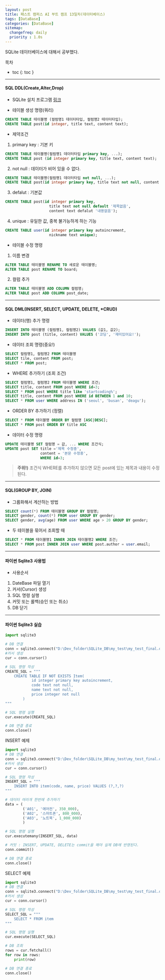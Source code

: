 ```yaml
---
layout: post
title: 패스트 캠퍼스 AI 부트 캠프 13일차(데이터베이스)
tags: [DataBase]
categories: [DataBase]
sitemap:
  changefreq: daily
  priority : 1.0s
---
```

SQLite 데이터베이스에 대해서 공부했다.

목차
- toc
{: toc }

----
#### SQL DDL(Create,Alter,Drop)

+ SQLite 설치 프로그램 [링크](https://sqlitebrowser.org/)

+ 테이블 생성 명령(쿼리)
```sql
CREATE TABLE 테이블명 (컬럼명1 데이터타입, 컬럼명2 테이터타입);
CREATE TABLE post(id integer, title text, content text);
```

+ 제약조건
1. primary key : 기본 키
```sql
CREATE TABLE 테이블명(컬럼명1 데이터타입 primary key, ...);
CREATE TABLE post (id integer primary key, title text, content text);
```
2. not null : 데이터가 비어 있을 수 없다.
```sql
CREATE TABLE 테이블명(컬럼명1 데이터타입 not null, ...);
CREATE TABLE post(id integer primary key, title text not null, content text)
```
3. defalut : 기본값
```sql
CREATE TABLE post(id integer primary key,
                    title text not null default '제목없음',
                    content text defalut '내용없음');
```
4. unique : 유일한 값, 중복 불가능하게 하는 기능
```sql
CREATE TABLE user(id integer primary key autoincrement,
                    nickname text unique);
```
+ 테이블 수정 명령
1. 이름 변경
```sql
ALTER TABLE 테이블명 RENAME TO 새로운 테이블명;
ALTER TABLE post RENAME TO board;
```
2. 컬럼 추가
```sql
ALTER TABLE 테이블명 ADD COLUMN 컬럼명;
ALTER TABLE post ADD COLUMN post_date;
```

----
#### SQL DML(INSERT, SELECT, UPDATE, DELETE, *CRUD)

+ 데이터(행) 추가 명령
```sql
INSERT INTO 테이블명 (컬럼명1, 컬럼명2) VALUES (값1, 값2);
INSERT INTO post (title, content) VALUES ('코딩', '재미있어요!');
```

+ 데이터 조회 명령(중요!)
```sql
SELECT 컬럼명1, 컬럼명2 FROM 테이블명
SELECT tile, content FROM post; 
SELECT * FROM post;
```

+ WHERE 추가하기 (조회 조건)
```sql
SELECT 컬럼명1, 컬럼명2 FROM 테이블명 WHERE 조건;
SELECT title, content FROM post WHERE id=3;
SELECT * FROM post WHERE title like 'startcoding%';
SELECT title, content FROM post WHERE id BETWEEN 1 and 10;
SELECT * FROM user WHERE address IN ('seoul', 'busan', 'deagu');
```

+ ORDER BY 추가하기 (정렬)
```sql
SELECT * FROM 테이블명 ORDER BY 컬럼명 [ASC|DESC];
SELECT * FROM post ORDER BY title ASC
```

+ 데이터 수정 명령  
```sql
UPDATE 테이블명 SET 컬럼명 = 값, ... WHERE 조건식;
UPDATE post SET title ='제목 수정중',
                content = '본문 수정중',
                WHERE id=3;
```
> **주위!)** 조건식 WHERE를 추가하지 않으면 모든 post에 있는 제목과 내용이 수정된다.  

----
#### SQL(GROUP BY, JOIN)

+ 그룹화해서 계산하는 방법
```sql
SELECT count(*) FROM 테이블명 GROUP BY 컬럼명;
SELECT gender, count(*) FROM user GROUP BY gender;
SELECT gender, avg(age) FROM user WHERE age > 20 GROUP BY gender;
```
+ 두 테이블을 묶어서 조회할 때
```sql
SELECT * FROM 테이블명1 INNER JOIN 테이블명2 WHERE 조건;
SELECT * FROM post INNER JOIN user WHERE post.author = user.email;
```
----
#### 파이썬 Sqlite3 사용법

+ 사용순서
1. DateBase 파일 열기
2. 커서(Cursor) 생성
3. SQL 명령 실행
4. 커밋 또는 롤백(승인 또는 취소)
5. DB 닫기


----
#### 파이썬 Sqlite3 실습

```python
import sqlite3

# DB 연결
conn = sqlite3.connect("D:\Dev_folder\SQLite_DB\my_test\my_test_final.db")
#커서 생성
cur = conn.cursor()

# SQL 명령 작성
CREATE_SQL = """
    CREATE TABLE IF NOT EXISTS Item(
            id integer primary key autoincrement,
            code text not null,
            name text not null,
            price integer not null
        )
"""

# SQL 명령 실행
cur.execute(CREATE_SQL)

# DB 연결 종료
conn.close()
```

INSERT 예제

```python
import sqlite3
# DB 연결
conn = sqlite3.connect("D:\Dev_folder\SQLite_DB\my_test\my_test_final.db")
#커서 생성
cur = conn.cursor()

# SQL 명령 작성
INSERT_SQL = """
    INSERT INTO item(code, name, price) VALUES (?,?,?)
"""

# 데이터 여러개 한번에 추가하기
data = (
        ('A01', '에어컨', 350_000),
        ('A02', '스마트폰', 800_000),
        ('A03', '노트북', 1_000_000)
        )

# SQL 명령 실행
cur.executemany(INSERT_SQL, data)

# 커밋 : INSERT, UPDATE, DELETE는 commit을 해야 실제 DB에 반영된다.
conn.commit()

# DB 연결 종료
conn.close()
```

SELECT 예제

```python
import sqlite3
# DB 연결
conn = sqlite3.connect("D:\Dev_folder\SQLite_DB\my_test\my_test_final.db")
#커서 생성
cur = conn.cursor()

# SQL 명령 작성
SELECT_SQL = """
    SELECT * FROM item
"""

# SQL 명령 실행
cur.execute(SELECT_SQL)

# DB 조회
rows = cur.fetchall()
for row in rows:
    print(row)

# DB 연결 종료
conn.close()
```


